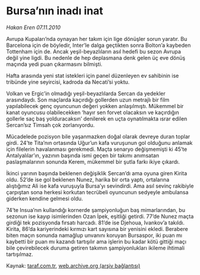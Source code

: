 # Bursa’nın inadı inat

*Hakan Eren 07.11.2010*

<div class="yazi"><p>Avrupa Kupaları’nda oynayan her takım için lige dönüşler sorun yaratır. Bu Barcelona için de böyledir, Inter’le dalga geçtikten sonra Bolton’a kaybeden Tottenham için de. Ancak yeşil-beyazlıların asıl hedefi bu sezon Avrupa değil yine ligdi. Bu nedenle de hep deplasmana denk gelen üç eve dönüş maçında yedi puan çıkarmasını bilmişti.</p>
<p>Hafta arasında yeni stat istekleri için panel düzenleyen ev sahibinin ise tribünde yine seyircisi, kadroda da Necati’si yoktu.</p>
<p>Volkan ve Ergic’in olmadığı yeşil-beyazlılarda Sercan da yedekler arasındaydı. Son maçlarda kaçırdığı gollerden uzun metrajlı bir film yapılabilecek genç oyuncunun değeri yokken anlaşılmıştı. Mükemmel bir kanat oyuncusu olabilecekken ‘hayır sen forvet olacaksın ve kaçırdığın gollerle saç baş yolduracaksın’ denilerek en uçta oynatılmakta ısrar edilen Sercan’sız Timsah çok zorlanıyordu.</p>
<p>Mücadelede pozisyon bile yaşanmazken doğal olarak devreye duran toplar girdi. 24’te Tita’nın ortasında Uğur’un kafa vuruşunun gol olduğunu anlamak için filelerin havalanması gerekmedi. Maçta senaryo değişmemişti ki 45’te Antalyalılar’ın, yazının başında ismi geçen bir takımı anımsatan paslaşmalarının sonunda Kerem, mükemmel bir şutla farkı ikiye çıkardı.</p>
<p>İkinci yarının başında beklenen değişiklik Sercan’dı ama oyuna giren Kirita oldu. 52’de ise gol beklenen Nunez, harika bir orta yaptı, ortalarına alıştığımız Ali ise kafa vuruşuyla Bursa’yı sevindirdi. Ama asıl sevinç rakibiyle çarpıştan sona herkesi korkutan tecrübeli oyuncunun sedyeyle ambulansa giderken kendine gelmesi oldu.</p>
<p>74’te Insua’nın kullandığı kornerde şampiyonluğun baş mimarlarından, bu sezonun ise kayıp isimlerinden Ozan İpek, eşitliği getirdi. 77’de Nunez maçta girdiği tek pozisyonda fırsatı harcadı. 81’de ise Djehoua, Ivankov’a takıldı. Kirita, 86’da kariyerindeki kırmızı kart sayısına bir yenisini ekledi. Berabere biten maçın sonunda namağlup unvanını koruyan Bursaspor, iki puan mı kaybetti bir puan mı kazandı tartışılır ama işlerin bu kadar kötü gittiği maçı bile çevirebilecek duruma getiren takımın şampiyonlukları ikileme ihtimali tartışılmaz.</p></div>

Kaynak: [taraf.com.tr](http://www.taraf.com.tr:80/hakan-eren/makale-bursa-nin-inadi-inat.htm), [web.archive.org (arşiv bağlantısı)](http://web.archive.org/web/20101114123657/http://www.taraf.com.tr:80/hakan-eren/makale-bursa-nin-inadi-inat.htm)

